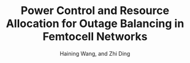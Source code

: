 ---
type: article
title: Power Control and Resource Allocation for Outage Balancing in Femtocell Networks
author: Haining Wang, and Zhi Ding
journal: IEEE Transactions on Wireless Communications
volume: 14
number: 4
year: 2015
month: April
doi: 10.1109/TWC.2014.2379282
pages: 2043-2057
publisher:
booktitle:
note:
sort_key: 201504
---